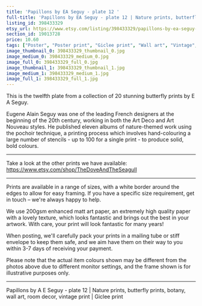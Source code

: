 ```yaml
---
title: 'Papillons by EA Seguy - plate 12 '
full-title: 'Papillons by EA Seguy - plate 12 | Nature prints, butterfly prints, botany, wall art, room decor, vintage print | Giclee print'
listing_id: 398433329
etsy_url: https://www.etsy.com/listing/398433329/papillons-by-ea-seguy-plate-12-nature?utm_source=site&utm_medium=api&utm_campaign=api
section_id: 19013728
price: 10.60
tags: ["Poster", "Poster print", "Giclee print", "Wall art", "Vintage", "Watercolour", "Nature", "Botanical art", "Wildlife", "Nature print", "Butterfly print", "Butterfly art", "Butterfly poster"]
image_thumbnail_0: 398433329_thumbnail_0.jpg
image_medium_0: 398433329_medium_0.jpg
image_full_0: 398433329_full_0.jpg
image_thumbnail_1: 398433329_thumbnail_1.jpg
image_medium_1: 398433329_medium_1.jpg
image_full_1: 398433329_full_1.jpg
---
```

This is the twelfth plate from a collection of 20 stunning butterfly prints by E A Seguy.

Eugene Alain Seguy was one of the leading French designers at the beginning of the 20th century, working in both the Art Deco and Art Nouveau styles. He published eleven albums of nature-themed work using the pochoir technique, a printing process which involves hand-colouring a large number of stencils - up to 100 for a single print -  to produce solid, bold colours.

---

Take a look at the other prints we have available: https://www.etsy.com/shop/TheDoveAndTheSeagull

---

Prints are available in a range of sizes, with a white border around the edges to allow for easy framing. If you have a specific size requirement, get in touch – we&#39;re always happy to help.

We use 200gsm enhanced matt art paper, an extremely high quality paper with a lovely texture, which looks fantastic and brings out the best in your artwork. With care, your print will look fantastic for many years!

When posting, we&#39;ll carefully pack your prints in a mailing tube or stiff envelope to keep them safe, and we aim have them on their way to you within 3-7 days of receiving your payment.

Please note that the actual item colours shown may be different from the photos above due to different monitor settings, and the frame shown is for illustrative purposes only.

---

Papillons by A E Seguy - plate 12 | Nature prints, butterfly prints, botany, wall art, room decor, vintage print | Giclee print
